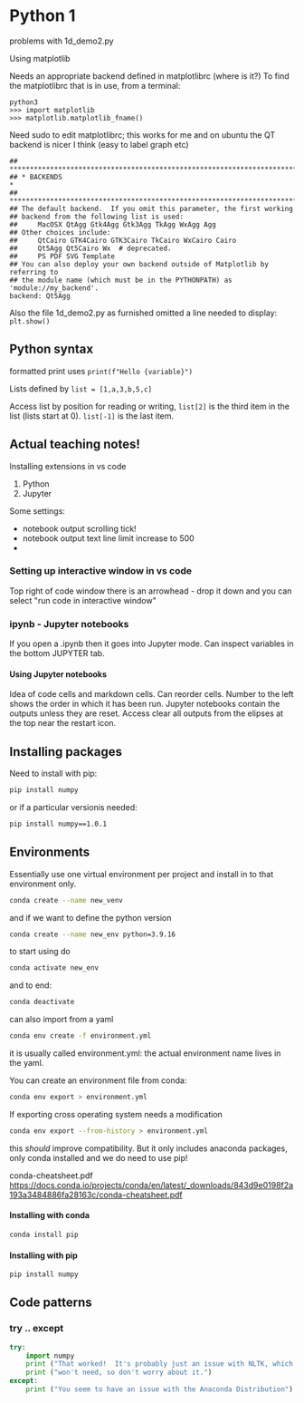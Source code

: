 # Python 1

problems with 1d_demo2.py

Using matplotlib

Needs an appropriate backend defined in matplotlibrc (where is it?)
To find the matplotlibrc that is in use, from a terminal:

```
python3
>>> import matplotlib
>>> matplotlib.matplotlib_fname()
```

Need sudo to edit matplotlibrc; this works for me and on ubuntu the QT 
backend is nicer I think (easy to label graph etc)

```
## ***************************************************************************
## * BACKENDS                                                                *
## ***************************************************************************
## The default backend.  If you omit this parameter, the first working
## backend from the following list is used:
##     MacOSX QtAgg Gtk4Agg Gtk3Agg TkAgg WxAgg Agg
## Other choices include:
##     QtCairo GTK4Cairo GTK3Cairo TkCairo WxCairo Cairo
##     Qt5Agg Qt5Cairo Wx  # deprecated.
##     PS PDF SVG Template
## You can also deploy your own backend outside of Matplotlib by referring to
## the module name (which must be in the PYTHONPATH) as 'module://my_backend'.
backend: Qt5Agg
```

Also the file 1d_demo2.py as furnished omitted a line needed to display:
`plt.show()`

## Python syntax
formatted print uses
`print(f"Hello {variable}")`

Lists defined by `list = [1,a,3,b,5,c]`

Access list by position for reading or writing, `list[2]` is the third item in
the list (lists start at 0). `list[-1]` is the last item.


## Actual teaching notes!
Installing extensions in vs code

1. Python
1. Jupyter

Some settings:

- notebook output scrolling tick!
- notebook output text line limit increase to 500
- 

### Setting up interactive window in vs code

Top right of code window there is an arrowhead - drop it down and you can
select "run code in interactive window"

### ipynb - Jupyter notebooks
If you open a .ipynb then it goes into Jupyter mode. Can inspect variables in
the bottom JUPYTER tab. 

#### Using Jupyter notebooks
Idea of code cells and markdown cells. Can reorder cells. Number to the left
shows the order in which it has been run. 
Jupyter notebooks contain the outputs unless they are reset. 
Access clear all outputs from the elipses at the top near
the restart icon. 

## Installing packages
Need to install with pip:

```bash
pip install numpy
```

or if a particular versionis needed:

```bash
pip install numpy==1.0.1
```

## Environments
Essentially use one virtual environment per project and install in to that environment only.

```bash
conda create --name new_venv
```

and if we want to define the python version

```bash
conda create --name new_env python=3.9.16
```

to start using do

```bash
conda activate new_env
```
and to end:
```bash
conda deactivate
```

can also import from a yaml

```bash
conda env create -f environment.yml
```
it is usually called environment.yml: the actual environment name lives in the yaml.

You can create an environment file from conda:

```bash
conda env export > environment.yml
```

If exporting cross operating system needs a modification 

```bash
conda env export --from-history > environment.yml
```

this _should_ improve compatibility. But it only includes anaconda packages, only conda installed and we do need to use pip!

conda-cheatsheet.pdf <https://docs.conda.io/projects/conda/en/latest/_downloads/843d9e0198f2a193a3484886fa28163c/conda-cheatsheet.pdf>

#### Installing with conda

```bash
conda install pip
```

#### Installing with pip

```bash
pip install numpy
```

## Code patterns

### try .. except

```python
try:
    import numpy
    print ("That worked!  It's probably just an issue with NLTK, which you")
    print ("won't need, so don't worry about it.")
except:
    print ("You seem to have an issue with the Anaconda Distribution")
``` 